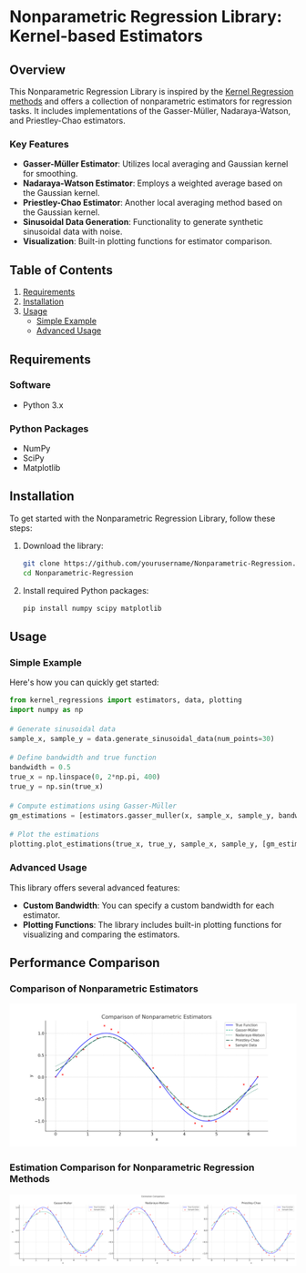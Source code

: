 
# Nonparametric Regression Library: Kernel-based Estimators

## Overview

This Nonparametric Regression Library is inspired by the [Kernel Regression methods](https://en.wikipedia.org/wiki/Kernel_regression) and offers a collection of nonparametric estimators for regression tasks. It includes implementations of the Gasser-Müller, Nadaraya-Watson, and Priestley-Chao estimators.

### Key Features

- **Gasser-Müller Estimator**: Utilizes local averaging and Gaussian kernel for smoothing.
- **Nadaraya-Watson Estimator**: Employs a weighted average based on the Gaussian kernel.
- **Priestley-Chao Estimator**: Another local averaging method based on the Gaussian kernel.
- **Sinusoidal Data Generation**: Functionality to generate synthetic sinusoidal data with noise.
- **Visualization**: Built-in plotting functions for estimator comparison.

## Table of Contents

1. [Requirements](#requirements)
2. [Installation](#installation)
3. [Usage](#usage)
    - [Simple Example](#simple-example)
    - [Advanced Usage](#advanced-usage)

## Requirements

### Software

- Python 3.x

### Python Packages

- NumPy
- SciPy
- Matplotlib

## Installation

To get started with the Nonparametric Regression Library, follow these steps:

1. Download the library:

    ```bash
    git clone https://github.com/yourusername/Nonparametric-Regression.git
    cd Nonparametric-Regression
    ```

2. Install required Python packages:

    ```bash
    pip install numpy scipy matplotlib
    ```

## Usage

### Simple Example

Here's how you can quickly get started:

```python
from kernel_regressions import estimators, data, plotting
import numpy as np

# Generate sinusoidal data
sample_x, sample_y = data.generate_sinusoidal_data(num_points=30)

# Define bandwidth and true function
bandwidth = 0.5
true_x = np.linspace(0, 2*np.pi, 400)
true_y = np.sin(true_x)

# Compute estimations using Gasser-Müller
gm_estimations = [estimators.gasser_muller(x, sample_x, sample_y, bandwidth) for x in true_x]

# Plot the estimations
plotting.plot_estimations(true_x, true_y, sample_x, sample_y, [gm_estimations], ["Gasser-Müller"])
```

### Advanced Usage

This library offers several advanced features:

- **Custom Bandwidth**: You can specify a custom bandwidth for each estimator.
- **Plotting Functions**: The library includes built-in plotting functions for visualizing and comparing the estimators.

## Performance Comparison

### Comparison of Nonparametric Estimators

![Comparison of Nonparametric Estimators](./estimator_comparison.png)

### Estimation Comparison for Nonparametric Regression Methods

![Estimation Comparison](./estimation_comparison.png)
